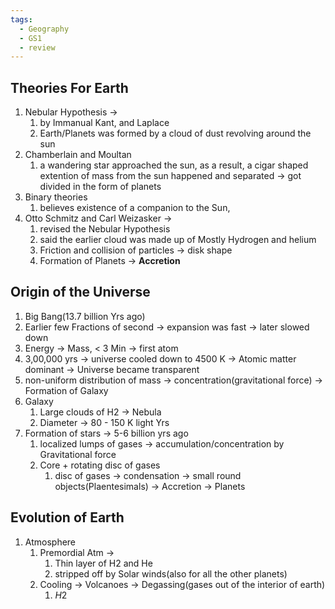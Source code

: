 ```yaml
---
tags:
  - Geography
  - GS1
  - review
---
```

## Theories For Earth
1. Nebular Hypothesis -> 
	1. by Immanual Kant, and Laplace
	2. Earth/Planets was formed by a cloud of dust revolving around the sun
2. Chamberlain and Moultan 
	1. a wandering star approached the sun, as a result, a cigar shaped extention of mass from the sun happened and separated -> got divided in the form of planets
3. Binary theories 
	1. believes existence of a companion to the Sun, 
4. Otto Schmitz and Carl Weizasker -> 
	1. revised the Nebular Hypothesis
	2. said the earlier cloud was made up of Mostly Hydrogen and helium
	3. Friction and collision of particles -> disk shape
	4. Formation of Planets -> **Accretion**

## Origin of the Universe
1. Big Bang(13.7 billion Yrs ago)
2. Earlier few Fractions of second -> expansion was fast -> later slowed down
3. Energy -> Mass, < 3 Min -> first atom
4. 3,00,000 yrs -> universe cooled down to 4500 K -> Atomic matter dominant -> Universe became transparent
5. non-uniform distribution of mass -> concentration(gravitational force) -> Formation of Galaxy
6. Galaxy
	1. Large clouds of H2 -> Nebula
	2. Diameter -> 80 - 150 K light Yrs
7. Formation of stars -> 5-6 billion yrs ago
	1. localized lumps of gases -> accumulation/concentration by Gravitational force 
	2. Core + rotating disc of gases
		1. disc of gases -> condensation -> small round objects(Plaentesimals) -> Accretion -> Planets

## Evolution of Earth
1. Atmosphere
	1. Premordial Atm -> 
		1. Thin layer of H2 and He
		2. stripped off by Solar winds(also for all the other planets)
	2. Cooling -> Volcanoes -> Degassing(gases out of the interior of earth)
		1. $H 2$ 